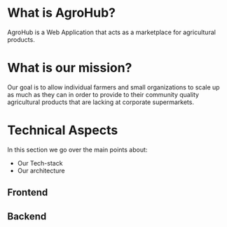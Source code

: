# What is AgroHub?
AgroHub is a Web Application that acts as a marketplace for agricultural
products. 

# What is our mission?
Our goal is to allow individual farmers and small organizations to scale up as
much as they can in order to provide to their community quality agricultural 
products that are lacking at corporate supermarkets.

# Technical Aspects
In this section we go over the main points about:
- Our Tech-stack
- Our architecture

## Frontend


## Backend
